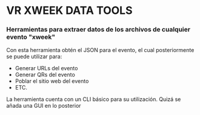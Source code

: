 # VR XWEEK DATA TOOLS
### Herramientas para extraer datos de los archivos de cualquier evento "xweek"

Con esta herramienta obtén el JSON para el evento, el cual posteriormente se puede utilizar para:
- Generar URLs del evento
- Generar QRs del evento
- Poblar el sitio web del evento
- ETC.

La herramienta cuenta con un CLI básico para su utilización. Quizá se añada una GUI en lo posterior